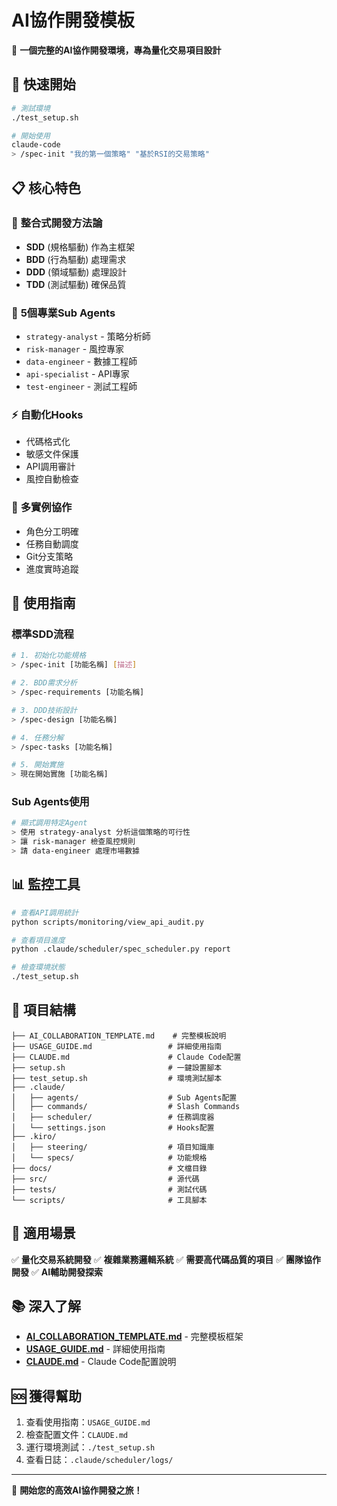 # AI協作開發模板

🎯 **一個完整的AI協作開發環境，專為量化交易項目設計**

## 🚀 快速開始

```bash
# 測試環境
./test_setup.sh

# 開始使用
claude-code
> /spec-init "我的第一個策略" "基於RSI的交易策略"
```

## 📋 核心特色

### 🤖 **整合式開發方法論**
- **SDD** (規格驅動) 作為主框架
- **BDD** (行為驅動) 處理需求
- **DDD** (領域驅動) 處理設計
- **TDD** (測試驅動) 確保品質

### 👥 **5個專業Sub Agents**
- `strategy-analyst` - 策略分析師
- `risk-manager` - 風控專家
- `data-engineer` - 數據工程師
- `api-specialist` - API專家
- `test-engineer` - 測試工程師

### ⚡ **自動化Hooks**
- 代碼格式化
- 敏感文件保護
- API調用審計
- 風控自動檢查

### 🔄 **多實例協作**
- 角色分工明確
- 任務自動調度
- Git分支策略
- 進度實時追蹤

## 📖 使用指南

### 標準SDD流程
```bash
# 1. 初始化功能規格
> /spec-init [功能名稱] [描述]

# 2. BDD需求分析
> /spec-requirements [功能名稱]

# 3. DDD技術設計
> /spec-design [功能名稱]

# 4. 任務分解
> /spec-tasks [功能名稱]

# 5. 開始實施
> 現在開始實施 [功能名稱]
```

### Sub Agents使用
```bash
# 顯式調用特定Agent
> 使用 strategy-analyst 分析這個策略的可行性
> 讓 risk-manager 檢查風控規則
> 請 data-engineer 處理市場數據
```

## 📊 監控工具

```bash
# 查看API調用統計
python scripts/monitoring/view_api_audit.py

# 查看項目進度
python .claude/scheduler/spec_scheduler.py report

# 檢查環境狀態
./test_setup.sh
```

## 📁 項目結構

```
├── AI_COLLABORATION_TEMPLATE.md    # 完整模板說明
├── USAGE_GUIDE.md                 # 詳細使用指南
├── CLAUDE.md                      # Claude Code配置
├── setup.sh                       # 一鍵設置腳本
├── test_setup.sh                  # 環境測試腳本
├── .claude/
│   ├── agents/                    # Sub Agents配置
│   ├── commands/                  # Slash Commands
│   ├── scheduler/                 # 任務調度器
│   └── settings.json              # Hooks配置
├── .kiro/
│   ├── steering/                  # 項目知識庫
│   └── specs/                     # 功能規格
├── docs/                          # 文檔目錄
├── src/                           # 源代碼
├── tests/                         # 測試代碼
└── scripts/                       # 工具腳本
```

## 🎯 適用場景

✅ **量化交易系統開發**
✅ **複雜業務邏輯系統**
✅ **需要高代碼品質的項目**
✅ **團隊協作開發**
✅ **AI輔助開發探索**

## 📚 深入了解

- **[AI_COLLABORATION_TEMPLATE.md](AI_COLLABORATION_TEMPLATE.md)** - 完整模板框架
- **[USAGE_GUIDE.md](USAGE_GUIDE.md)** - 詳細使用指南
- **[CLAUDE.md](CLAUDE.md)** - Claude Code配置說明

## 🆘 獲得幫助

1. 查看使用指南：`USAGE_GUIDE.md`
2. 檢查配置文件：`CLAUDE.md`
3. 運行環境測試：`./test_setup.sh`
4. 查看日誌：`.claude/scheduler/logs/`

---

🎉 **開始您的高效AI協作開發之旅！**
